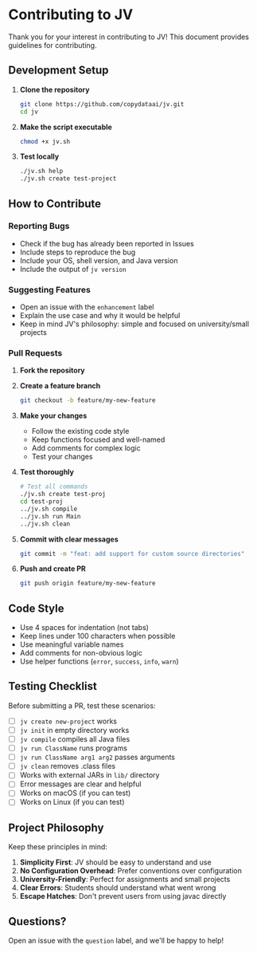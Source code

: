 # Contributing to JV

Thank you for your interest in contributing to JV! This document provides guidelines for contributing.

## Development Setup

1. **Clone the repository**
   ```bash
   git clone https://github.com/copydataai/jv.git
   cd jv
   ```

2. **Make the script executable**
   ```bash
   chmod +x jv.sh
   ```

3. **Test locally**
   ```bash
   ./jv.sh help
   ./jv.sh create test-project
   ```

## How to Contribute

### Reporting Bugs

- Check if the bug has already been reported in Issues
- Include steps to reproduce the bug
- Include your OS, shell version, and Java version
- Include the output of `jv version`

### Suggesting Features

- Open an issue with the `enhancement` label
- Explain the use case and why it would be helpful
- Keep in mind JV's philosophy: simple and focused on university/small projects

### Pull Requests

1. **Fork the repository**

2. **Create a feature branch**
   ```bash
   git checkout -b feature/my-new-feature
   ```

3. **Make your changes**
   - Follow the existing code style
   - Keep functions focused and well-named
   - Add comments for complex logic
   - Test your changes

4. **Test thoroughly**
   ```bash
   # Test all commands
   ./jv.sh create test-proj
   cd test-proj
   ../jv.sh compile
   ../jv.sh run Main
   ../jv.sh clean
   ```

5. **Commit with clear messages**
   ```bash
   git commit -m "feat: add support for custom source directories"
   ```

6. **Push and create PR**
   ```bash
   git push origin feature/my-new-feature
   ```

## Code Style

- Use 4 spaces for indentation (not tabs)
- Keep lines under 100 characters when possible
- Use meaningful variable names
- Add comments for non-obvious logic
- Use helper functions (`error`, `success`, `info`, `warn`)

## Testing Checklist

Before submitting a PR, test these scenarios:

- [ ] `jv create new-project` works
- [ ] `jv init` in empty directory works
- [ ] `jv compile` compiles all Java files
- [ ] `jv run ClassName` runs programs
- [ ] `jv run ClassName arg1 arg2` passes arguments
- [ ] `jv clean` removes .class files
- [ ] Works with external JARs in `lib/` directory
- [ ] Error messages are clear and helpful
- [ ] Works on macOS (if you can test)
- [ ] Works on Linux (if you can test)

## Project Philosophy

Keep these principles in mind:

1. **Simplicity First**: JV should be easy to understand and use
2. **No Configuration Overhead**: Prefer conventions over configuration
3. **University-Friendly**: Perfect for assignments and small projects
4. **Clear Errors**: Students should understand what went wrong
5. **Escape Hatches**: Don't prevent users from using javac directly

## Questions?

Open an issue with the `question` label, and we'll be happy to help!
